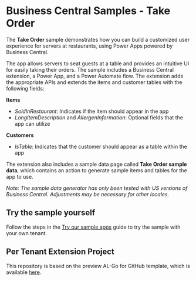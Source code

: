 # Business Central Samples - Take Order

The **Take Order** sample demonstrates how you can build a customized user experience for servers at restaurants, using Power Apps powered by Business Central.

The app allows servers to seat guests at a table and provides an intuitive UI for easily taking their orders. The sample includes a Business Central extension, a Power App, and a Power Automate flow. The extension adds the appropriate APIs and extends the items and customer tables with the following fields:

**Items**
- *SoldInRestaurant*: Indicates if the item should appear in the app
- *LongItemDescription* and *AllergenInformation*: Optional fields that the app can utilize

**Customers**
- *IsTable*: Indicates that the customer should appear as a table within the app

The extension also includes a sample data page called **Take Order sample data**, which contains an action to generate sample items and tables for the app to use. 

*Note: The sample data generator has only been tested with US versions of Business Central. Adjustments may be necessary for other locales.*

## Try the sample yourself
Follow the steps in the [Try our sample apps](https://github.com/BusinessCentralDemos/AL-Go/blob/main/Scenarios/TryPowerPlatformSamples.md) guide to try the sample with your own tenant.

## Per Tenant Extension Project
This repository is based on the preview AL-Go for GitHub template, which is available [here](https://github.com/BusinessCentralDemos/AL-Go-PTE).
